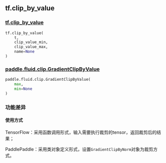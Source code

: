 ## tf.clip_by_value

### [tf.clip_by_value](https://www.tensorflow.org/api_docs/python/tf/clip_by_value)

```python
tf.clip_by_value(
    t,
    clip_value_min,
    clip_value_max,
    name=None
)
```

### [paddle.fluid.clip.GradientClipByValue](paddle.fluid.clip.``GradientClipByValue)

```python
paddle.fluid.clip.GradientClipByValue(
    max,
    min=None
)
```

### 功能差异

#### 使用方式

TensorFlow：采用函数调用形式，输入需要执行裁剪的tensor，返回裁剪后的结果；

PaddlePaddle：采用类对象定义形式，设置`GradientClipByNorm`对象为裁剪方式。